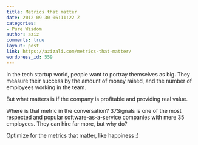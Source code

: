 ```yaml
---
title: Metrics that matter
date: 2012-09-30 06:11:22 Z
categories:
- Pure Wisdom
author: aziz
comments: true
layout: post
link: https://azizali.com/metrics-that-matter/
wordpress_id: 559
---
```


In the tech startup world, people want to portray themselves as big. They measure their success by the amount of money raised, and the number of employees working in the team.

But what matters is if the company is profitable and providing real value.

Where is that metric in the conversation? 37Signals is one of the most respected and popular software-as-a-service companies with mere 35 employees. They can hire far more, but why do? 

Optimize for the metrics that matter, like happiness :)
